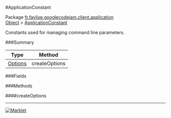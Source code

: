 #ApplicationConstant

Package [fr.faylixe.googlecodejam.client.application](https://github.com/Faylixe/googlecodejam-client/blob/master/fr/faylixe/googlecodejam/client/application)<br>
[Object]() > [ApplicationConstant](https://github.com/Faylixe/googlecodejam-client/blob/master/javadoc/fr/faylixe/googlecodejam/client/application/ApplicationConstant.md)

<p>Constants used for managing command
 line parameters.</p>

###Summary


| Type | Method |
| --- | --- |
| [Options]() | createOptions |

###Fields


###Methods

####createOptions


---
[![Marklet](https://img.shields.io/badge/Generated%20by-Marklet-green.svg)](https://github.com/Faylixe/marklet)